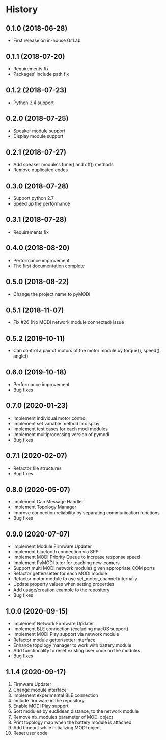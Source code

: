 History
=======

0.1.0 (2018-06-28)
------------------
-   First release on in-house GitLab

0.1.1 (2018-07-20)
------------------
-   Requirements fix
-   Packages\' include path fix

0.1.2 (2018-07-23)
------------------
-   Python 3.4 support

0.2.0 (2018-07-25)
------------------
-   Speaker module support
-   Display module support

0.2.1 (2018-07-27)
------------------
-   Add speaker module\'s tune() and off() methods
-   Remove duplicated codes

0.3.0 (2018-07-28)
------------------
-   Support python 2.7
-   Speed up the performance

0.3.1 (2018-07-28)
------------------
-   Requirements fix

0.4.0 (2018-08-20)
------------------
-   Performance improvement
-   The first documentation complete

0.5.0 (2018-08-22)
------------------
-   Change the project name to pyMODI

0.5.1 (2018-11-07)
------------------
-   Fix \#26 (No MODI network module connected) issue

0.5.2 (2019-10-11)
------------------
-   Can control a pair of motors of the motor module by torque(),
    speed(), angle()

0.6.0 (2019-10-18)
------------------
-   Performance improvement
-   Bug fixes

0.7.0 (2020-01-23)
------------------
-   Implement individual motor control
-   Implement set variable method in display
-   Implement test cases for each modi modules
-   Implement multiprocessing version of pymodi
-   Bug fixes

0.7.1 (2020-02-07)
------------------
-   Refactor file structures
-   Bug fixes

0.8.0 (2020-05-07)
------------------
-   Implement Can Message Handler
-   Implement Topology Manager
-   Improve connection reliability by separating communication functions
-   Bug fixes

0.9.0 (2020-07-07)
------------------
-   Implement Module Firmware Updater
-   Implement bluetooth connection via SPP
-   Implement MODI Priority Queue to increase response speed
-   Implement PyMODI tutor for teaching new-comers
-   Support multi MODI network modules given appropriate COM ports
-   Refactor getter/setter for each MODI module
-   Refactor motor module to use set_motor_channel internally
-   Update property values when setting properties
-   Add usage/creation example to the repository
-   Bug fixes

1.0.0 (2020-09-15)
------------------
-   Implement Network Firmware Updater
-   Implement BLE connection (excluding macOS support)
-   Implement MODI Play support via network module
-   Refactor module getter/setter interface
-   Enhance topology manager to work with battery module
-   Add functionality to reset existing user code on the modules
-   Bug fixes

1.1.4 (2020-09-17)
--
1) Firmware Updater
2) Change module interface
3) Implement experimental BLE connection
4) Include firmware in the repository
5) Enable MODI Play support
6) Sort modules by euclidean distance, to the network module
7) Remove nb_modules parameter of MODI object
8) Print topology map when the battery module is attached
9) Add timeout while initializing MODI object
10) Reset user code
